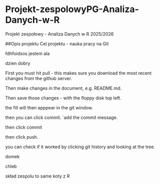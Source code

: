 # Projekt-zespolowyPG-Analiza-Danych-w-R
Projekt zespołowy - Analiza Danych w R 2025/2026

##Opis projektu
Cel projektu - nauka pracy na Git

fdhfoidsos
jestem ala 

dzien dobry

First you must hit pull - this makes sure you download the most recent changes
from the github server. 

Then make changes in the document, e.g. README.md.

Then save those changes - with the floppy disk top left. 

the fill will then apppear in the git window.

then you can click commit. `add the commit message.

then click commit

then click push.

you can check if it worked by clicking git history and looking at the tree.

domek

chleb

skład zespolu to same koty z R